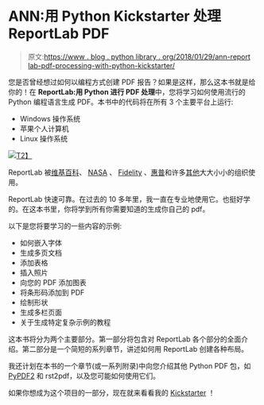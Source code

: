 # ANN:用 Python Kickstarter 处理 ReportLab PDF

> 原文:[https://www . blog . python library . org/2018/01/29/ann-report lab-pdf-processing-with-python-kickstarter/](https://www.blog.pythonlibrary.org/2018/01/29/ann-reportlab-pdf-processing-with-python-kickstarter/)

您是否曾经想过如何以编程方式创建 PDF 报告？如果是这样，那么这本书就是给你的！在 **ReportLab:用 Python 进行 PDF 处理**中，您将学习如何使用流行的 Python 编程语言生成 PDF。本书中的代码将在所有 3 个主要平台上运行:

*   Windows 操作系统
*   苹果个人计算机
*   Linux 操作系统

[![](../Images/6381b370238bf66046df003df95c409b.png)T2】](https://www.kickstarter.com/projects/34257246/reportlab-pdf-processing-with-python)

ReportLab 被[维基百科](http://www.reportlab.com/casestudies/wikipedia/)、 [NASA](http://www.reportlab.com/software/opensource/samples/nasa-reports/) 、 [Fidelity](http://www.reportlab.com/casestudies/statements_and_valuations/) 、[惠普](http://www.reportlab.com/casestudies/hp_sales_assessments/)和许多[其他](http://www.reportlab.com/casestudies/)大大小小的组织使用。

ReportLab 快速可靠。在过去的 10 多年里，我一直在专业地使用它。也挺好学的。在这本书里，你将学到所有你需要知道的生成你自己的 pdf。

以下是您将要学习的一些内容的示例:

*   如何嵌入字体
*   生成多页文档
*   添加表格
*   插入照片
*   向您的 PDF 添加图表
*   将条形码添加到 PDF
*   绘制形状
*   生成多栏页面
*   关于生成特定复杂示例的教程

这本书将分为两个主要部分。第一部分将包含对 ReportLab 各个部分的全面介绍。第二部分是一个简短的系列章节，讲述如何用 ReportLab 创建各种布局。

我还计划在本书的一个章节(或一系列附录)中向您介绍其他 Python PDF 包，如 [PyPDF2](https://pythonhosted.org/PyPDF2/) 和 rst2pdf，以及您可能如何使用它们。

如果你想成为这个项目的一部分，现在就来看看我的 [Kickstarter](https://www.kickstarter.com/projects/34257246/reportlab-pdf-processing-with-python) ！